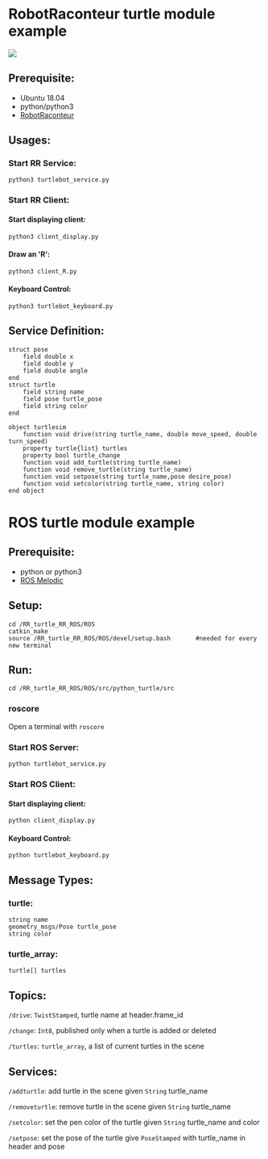 # RobotRaconteur turtle module example
![](images/turtle.gif)

## Prerequisite:
* Ubuntu 18.04
* python/python3
* [RobotRaconteur](https://github.com/robotraconteur/robotraconteur/wiki/Download)

## Usages:
### Start RR Service:
`python3 turtlebot_service.py`
### Start RR Client:
#### Start displaying client: 
`python3 client_display.py`
#### Draw an 'R': 
`python3 client_R.py`
#### Keyboard Control: 
`python3 turtlebot_keyboard.py`

## Service Definition:
```
struct pose
    field double x
    field double y
    field double angle
end
struct turtle
	field string name
	field pose turtle_pose
	field string color
end

object turtlesim
	function void drive(string turtle_name, double move_speed, double turn_speed)
	property turtle{list} turtles
	property bool turtle_change
	function void add_turtle(string turtle_name)
	function void remove_turtle(string turtle_name)
	function void setpose(string turtle_name,pose desire_pose)
	function void setcolor(string turtle_name, string color)
end object
```
# ROS turtle module example

## Prerequisite:
* python or python3
* [ROS Melodic](http://wiki.ros.org/melodic/Installation/Ubuntu)

## Setup:
```
cd /RR_turtle_RR_ROS/ROS
catkin_make
source /RR_turtle_RR_ROS/ROS/devel/setup.bash		#needed for every new terminal
```

## Run:
`cd /RR_turtle_RR_ROS/ROS/src/python_turtle/src`
### roscore
Open a terminal with `roscore`
### Start ROS Server:
`python turtlebot_service.py`
### Start ROS Client:
#### Start displaying client: 
`python client_display.py`
#### Keyboard Control: 
`python turtlebot_keyboard.py`

## Message Types:
### turtle:
```
string name
geometry_msgs/Pose turtle_pose
string color
```
### turtle_array:
```
turtle[] turtles
```

## Topics:
`/drive`: `TwistStamped`, turtle name at header.frame_id

`/change`: `Int8`, published only when a turtle is added or deleted

`/turtles`: `turtle_array`, a list of current turtles in the scene
## Services:
`/addturtle`: add turtle in the scene given `String` turtle_name

`/removeturtle`: remove turtle in the scene given `String` turtle_name

`/setcolor`: set the pen color of the turtle given `String` turtle_name and color

`/setpose`: set the pose of the turtle give `PoseStamped` with turtle_name in header and pose 
